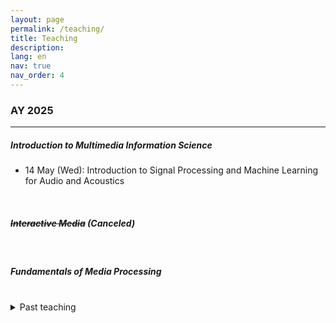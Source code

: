 ```yaml
---
layout: page
permalink: /teaching/
title: Teaching
description:
lang: en 
nav: true
nav_order: 4
---
```


### AY 2025

---

##### Introduction to Multimedia Information Science
- 14 May (Wed): Introduction to Signal Processing and Machine Learning for Audio and Acoustics

<br />

##### ~~Interactive Media~~ (Canceled)

<br />

##### Fundamentals of Media Processing

<br />

<details><summary>Past teaching</summary>

### AY2024

---

##### Introduction to Multimedia Information Science
- 15 May (Wed): Introduction to Signal Processing and Machine Learning for Audio and Acoustics

<br />

##### Fundamentals of Media Processing
- 19 Nov. (Tue): Fumdamentals of Signal Processing (Part 1) [<i class="fas fa-file-powerpoint"></i>](/assets/pdf/teaching/fund-media-proc2024-1.pdf)
- 26 Nov. (Tue): Fumdamentals of Signal Processing (Part 2) [<i class="fas fa-file-powerpoint"></i>](/assets/pdf/teaching/fund-media-proc2024-2.pdf)

<br />

### AY2023

---

##### Introduction to Multimedia Information Science
- 17 May (Wed): Introduction to Signal Processing and Machine Learning for Audio and Acoustics

<br />

##### ~~Interactive Media~~ (Canceled)

<br />

##### Fundamentals of Media Processing
- 31 Oct. (Tue): Fumdamentals of Signal Processing (Part 1) 
- 7 Nov. (Tue): Fumdamentals of Signal Processing (Part 2)

<br />

</details>